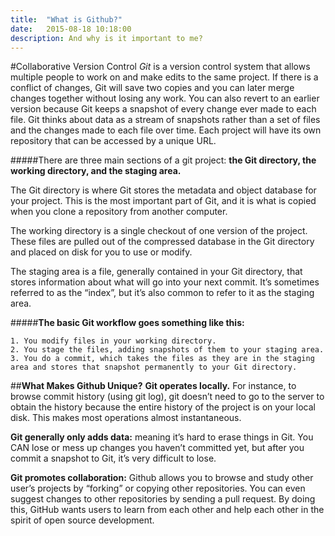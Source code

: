 ```yaml
---
title:  "What is Github?"
date:   2015-08-18 10:18:00
description: And why is it important to me?
---
```

#Collaborative Version Control
_Git_ is a version control system that allows multiple people to work on and make edits to the same project. If there is a conflict of changes, Git will save two copies and you can later merge changes together without losing any work. You can also revert to an earlier version because Git keeps a snapshot of every change ever made to each file. Git thinks about data as a stream of snapshots rather than a set of files and the changes made to each file over time.
Each project will have its own repository that can be accessed by a unique URL. 

#####There are three main sections of a git project: **the Git directory, the working directory, and the staging area.**

The Git directory is where Git stores the metadata and object database for your project. This is the most important part of Git, and it is what is copied when you clone a repository from another computer.

The working directory is a single checkout of one version of the project. These files are pulled out of the compressed database in the Git directory and placed on disk for you to use or modify.

The staging area is a file, generally contained in your Git directory, that stores information about what will go into your next commit. It’s sometimes referred to as the “index”, but it’s also common to refer to it as the staging area.

#####**The basic Git workflow goes something like this:**

	1. You modify files in your working directory.
	2. You stage the files, adding snapshots of them to your staging area.
	3. You do a commit, which takes the files as they are in the staging area and stores that snapshot permanently to your Git directory.


##**What Makes Github Unique?**
**Git operates locally.** For instance, to browse commit history (using git log), git doesn’t need to go to the server to obtain the history because the entire history of the project is on your local disk. This makes most operations almost instantaneous.

**Git generally only adds data:** meaning it’s hard to erase things in Git. You CAN lose or mess up changes you haven’t committed yet, but after you commit a snapshot to Git, it’s very difficult to lose.

**Git promotes collaboration:** Github allows you to browse and study other user’s projects by “forking” or copying other repositories. You can even suggest changes to other repositories by sending a pull request. By doing this, GitHub wants users to learn from each other and help each other in the spirit of open source development.